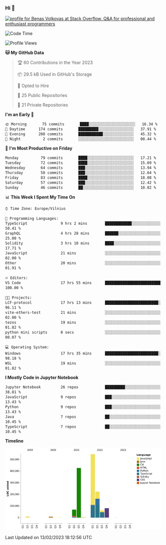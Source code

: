 ### Hi 👋
<a href="https://stackoverflow.com/users/14954249/benas-volkovas"><img src="https://stackoverflow.com/users/flair/14954249.png?theme=dark" width="208" height="58" alt="profile for Benas Volkovas at Stack Overflow, Q&amp;A for professional and enthusiast programmers" title="profile for Benas Volkovas at Stack Overflow, Q&amp;A for professional and enthusiast programmers"></a>

<!--START_SECTION:waka-->
![Code Time](http://img.shields.io/badge/Code%20Time-1%2C264%20hrs%2046%20mins-blue)

![Profile Views](http://img.shields.io/badge/Profile%20Views-0-blue)

**🐱 My GitHub Data** 

> 🏆 60 Contributions in the Year 2023
 > 
> 📦 29.5 kB Used in GitHub's Storage 
 > 
> 💼 Opted to Hire
 > 
> 📜 25 Public Repositories 
 > 
> 🔑 21 Private Repositories  
 > 
**I'm an Early 🐤** 

```text
🌞 Morning       75 commits       ████░░░░░░░░░░░░░░░░░░░░░   16.34 % 
🌆 Daytime      174 commits       █████████░░░░░░░░░░░░░░░░   37.91 % 
🌃 Evening      208 commits       ███████████░░░░░░░░░░░░░░   45.32 % 
🌙 Night          2 commits       ░░░░░░░░░░░░░░░░░░░░░░░░░   00.44 % 

```
📅 **I'm Most Productive on Friday** 

```text
Monday          79 commits       ████░░░░░░░░░░░░░░░░░░░░░   17.21 % 
Tuesday         72 commits       ████░░░░░░░░░░░░░░░░░░░░░   15.69 % 
Wednesday       64 commits       ███░░░░░░░░░░░░░░░░░░░░░░   13.94 % 
Thursday        58 commits       ███░░░░░░░░░░░░░░░░░░░░░░   12.64 % 
Friday          83 commits       ████░░░░░░░░░░░░░░░░░░░░░   18.08 % 
Saturday        57 commits       ███░░░░░░░░░░░░░░░░░░░░░░   12.42 % 
Sunday          46 commits       ██░░░░░░░░░░░░░░░░░░░░░░░   10.02 % 

```


📊 **This Week I Spent My Time On** 

```text
⌚︎ Time Zone: Europe/Vilnius

💬 Programming Languages: 
TypeScript               9 hrs 2 mins        ████████████░░░░░░░░░░░░░   50.41 % 
GraphQL                  4 hrs 28 mins       ██████░░░░░░░░░░░░░░░░░░░   25.00 % 
Solidity                 3 hrs 10 mins       ████░░░░░░░░░░░░░░░░░░░░░   17.71 % 
JavaScript               21 mins             ░░░░░░░░░░░░░░░░░░░░░░░░░   02.00 % 
Other                    20 mins             ░░░░░░░░░░░░░░░░░░░░░░░░░   01.91 % 

🔥 Editors: 
VS Code                  17 hrs 55 mins      █████████████████████████   100.00 % 

🐱‍💻 Projects: 
LCF-protocol             17 hrs 13 mins      ████████████████████████░   96.11 % 
vite-ethers-test         21 mins             ░░░░░░░░░░░░░░░░░░░░░░░░░   02.00 % 
tezos                    19 mins             ░░░░░░░░░░░░░░░░░░░░░░░░░   01.82 % 
python mini scripts      0 secs              ░░░░░░░░░░░░░░░░░░░░░░░░░   00.07 % 

💻 Operating System: 
Windows                  17 hrs 35 mins      ████████████████████████░   98.18 % 
WSL                      19 mins             ░░░░░░░░░░░░░░░░░░░░░░░░░   01.82 % 

```

**I Mostly Code in Jupyter Notebook** 

```text
Jupyter Notebook         26 repos            █████████░░░░░░░░░░░░░░░░   38.81 % 
JavaScript               9 repos             ███░░░░░░░░░░░░░░░░░░░░░░   13.43 % 
Python                   9 repos             ███░░░░░░░░░░░░░░░░░░░░░░   13.43 % 
Java                     7 repos             ██░░░░░░░░░░░░░░░░░░░░░░░   10.45 % 
TypeScript               7 repos             ██░░░░░░░░░░░░░░░░░░░░░░░   10.45 % 

```


**Timeline**

![Chart not found](https://raw.githubusercontent.com/BenasVolkovas/BenasVolkovas/main/charts/bar_graph.png) 


 Last Updated on 13/02/2023 18:12:56 UTC
<!--END_SECTION:waka-->
